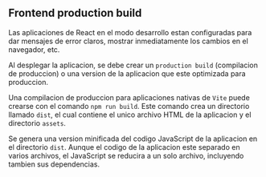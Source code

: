 ## Frontend production build

Las aplicaciones de React en el modo desarrollo estan configuradas para dar mensajes de error claros, mostrar inmediatamente los cambios en el navegador, etc.

Al desplegar la aplicacion, se debe crear un `production build` (compilacion de produccion) o una version de la aplicacion que este optimizada para produccion.

Una compilacion de produccion para aplicaciones nativas de `Vite` puede crearse con el comando `npm run build`. Este comando crea un directorio llamado `dist`, el cual contiene el unico archivo HTML de la aplicacion y el directorio `assets`.

Se genera una version minificada del codigo JavaScript de la aplicacion en el directorio `dist`. Aunque el codigo de la aplicacion este separado en varios archivos, el JavaScript se reducira a un solo archivo, incluyendo tambien sus dependencias.